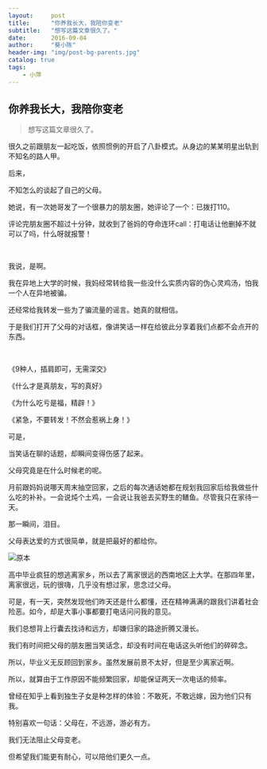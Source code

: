 ```yaml
---
layout:     post
title:      "你养我长大，我陪你变老"
subtitle:   "想写这篇文章很久了。"
date:       2016-09-04
author:     "葵小陈"
header-img: "img/post-bg-parents.jpg"
catalog: true
tags:
    - 小萍
---
```




## 你养我长大，我陪你变老

> 想写这篇文章很久了。

很久之前跟朋友一起吃饭，依照惯例的开启了八卦模式。从身边的某某明星出轨到不知名的路人甲。﻿

后来，﻿

不知怎么的谈起了自己的父母。﻿﻿

她说，有一次她哥发了一个很暴力的朋友圈，她评论了一个：已拨打110。﻿

评论完朋友圈不超过十分钟，就收到了爸妈的夺命连环call：打电话让他删掉不就可以了吗，什么呀就报警！﻿

﻿

我说，是啊。﻿

我在异地上大学的时候，我妈经常转给我一些没什么实质内容的伪心灵鸡汤，怕我一个人在异地被骗。﻿

还经常给我转发一些为了骗流量的谣言。她真的就相信。﻿

于是我们打开了父母的对话框，像讲笑话一样在给彼此分享着我们点都不会点开的东西。﻿

﻿

《9种人，插肩即可，无需深交》﻿

《什么才是真朋友，写的真好》﻿

《为什么吃亏是福，精辟！》﻿

《紧急，不要转发！不然会惹祸上身！》﻿



可是，﻿

当笑话在聊的话题，却瞬间变得伤感了起来。﻿

父母究竟是在什么时候老的呢。﻿



月前跟妈妈说哪天周末抽空回家，﻿之后的每次通话她都在规划我回家后给我做些什么吃的补补。一会说炖个土鸡，一会说让我爸去买野生的鳝鱼。尽管我只在家待一天。﻿



那一瞬间，泪目。﻿

父母表达爱的方式很简单，就是把最好的都给你。﻿


![原本](http://ohwmdtyfr.bkt.clouddn.com/post-bg-parents.jpg)



高中毕业疯狂的想逃离家乡，所以去了离家很远的西南地区上大学。在那四年里，离家很远，玩的很嗨，几乎没有想过家，思念过父母。﻿

可是，有一天，突然发现他们昨天还是什么都懂，还在精神满满的跟我们讲着社会险恶。如今，却是大事小事都要打电话问问我的意见。﻿﻿



我们总想背上行囊去找诗和远方，却嫌归家的路途折腾又漫长。﻿

我们有时间把父母的朋友圈当笑话念，却没有时间在电话这头听他们的碎碎念。﻿



所以，毕业义无反顾回到家乡。虽然发展前景不太好，但是至少离家近啊。﻿

所以，就算由于工作原因不能频繁回家，却能保证两天一次电话的频率。﻿



曾经在知乎上看到独生子女是种怎样的体验：不敢死，不敢远嫁，因为他们只有我。﻿


特别喜欢一句话：父母在，不远游，游必有方。﻿


我们无法阻止父母变老。﻿

但希望我们能更有耐心，可以陪他们更久一点。﻿


